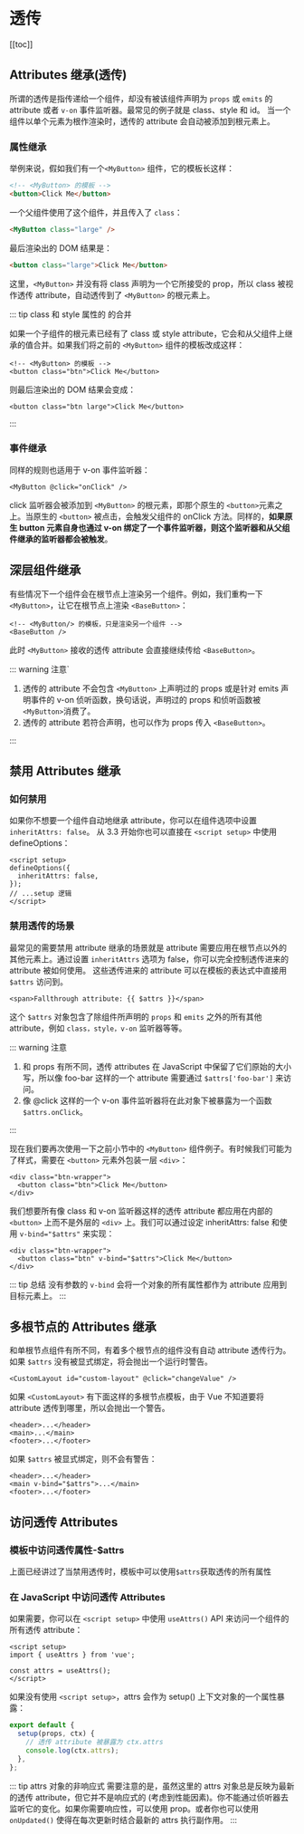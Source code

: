 # 透传

[[toc]]

## Attributes 继承(透传)

所谓的透传是指传递给一个组件，却没有被该组件声明为 `props` 或 `emits` 的 attribute 或者 `v-on` 事件监听器。最常见的例子就是 class、style 和 id。
当一个组件以单个元素为根作渲染时，透传的 attribute 会自动被添加到根元素上。

### 属性继承

举例来说，假如我们有一个`<MyButton>` 组件，它的模板长这样：

```html
<!-- <MyButton> 的模板 -->
<button>Click Me</button>
```

一个父组件使用了这个组件，并且传入了 `class`：

```html
<MyButton class="large" />
```

最后渲染出的 DOM 结果是：

```html
<button class="large">Click Me</button>
```

这里，`<MyButton>` 并没有将 class 声明为一个它所接受的 prop，所以 class 被视作透传 attribute，自动透传到了 `<MyButton>` 的根元素上。

::: tip class 和 style 属性的 的合并

如果一个子组件的根元素已经有了 class 或 style attribute，它会和从父组件上继承的值合并。如果我们将之前的 `<MyButton>` 组件的模板改成这样：

```vue
<!-- <MyButton> 的模板 -->
<button class="btn">Click Me</button>
```

则最后渲染出的 DOM 结果会变成：

```vue
<button class="btn large">Click Me</button>
```

:::

### 事件继承

同样的规则也适用于 v-on 事件监听器：

```vue
<MyButton @click="onClick" />
```

click 监听器会被添加到 `<MyButton>` 的根元素，即那个原生的 `<button>`元素之上。当原生的 `<button>` 被点击，会触发父组件的 onClick 方法。同样的，**如果原生 button 元素自身也通过 v-on 绑定了一个事件监听器，则这个监听器和从父组件继承的监听器都会被触发**。

## 深层组件继承

有些情况下一个组件会在根节点上渲染另一个组件。例如，我们重构一下 `<MyButton>`，让它在根节点上渲染 `<BaseButton>`：

```vue
<!-- <MyButton/> 的模板，只是渲染另一个组件 -->
<BaseButton />
```

此时 `<MyButton>` 接收的透传 attribute 会直接继续传给 `<BaseButton>`。

::: warning 注意`

1. 透传的 attribute 不会包含 `<MyButton>` 上声明过的 props 或是针对 emits 声明事件的 v-on 侦听函数，换句话说，声明过的 props 和侦听函数被 `<MyButton>`消费了。
2. 透传的 attribute 若符合声明，也可以作为 props 传入 `<BaseButton>`。

:::

## 禁用 Attributes 继承

### 如何禁用

如果你不想要一个组件自动地继承 attribute，你可以在组件选项中设置 `inheritAttrs: false`。
从 3.3 开始你也可以直接在 `<script setup>` 中使用 defineOptions：

```vue
<script setup>
defineOptions({
  inheritAttrs: false,
});
// ...setup 逻辑
</script>
```

### 禁用透传的场景

最常见的需要禁用 attribute 继承的场景就是 attribute 需要应用在根节点以外的其他元素上。通过设置 `inheritAttrs` 选项为 false，你可以完全控制透传进来的 attribute 被如何使用。
这些透传进来的 attribute 可以在模板的表达式中直接用 `$attrs` 访问到。

```vue
<span>Fallthrough attribute: {{ $attrs }}</span>
```

这个 `$attrs` 对象包含了除组件所声明的 `props` 和 `emits` 之外的所有其他 attribute，例如 `class，style，v-on` 监听器等等。

::: warning 注意

1. 和 props 有所不同，透传 attributes 在 JavaScript 中保留了它们原始的大小写，所以像 foo-bar 这样的一个 attribute 需要通过 `$attrs['foo-bar']` 来访问。
2. 像 @click 这样的一个 v-on 事件监听器将在此对象下被暴露为一个函数 `$attrs.onClick`。

:::

现在我们要再次使用一下之前小节中的 `<MyButton>` 组件例子。有时候我们可能为了样式，需要在 `<button>` 元素外包装一层 `<div>`：

```vue
<div class="btn-wrapper">
  <button class="btn">Click Me</button>
</div>
```

我们想要所有像 class 和 v-on 监听器这样的透传 attribute 都应用在内部的 `<button>` 上而不是外层的 `<div>` 上。我们可以通过设定 inheritAttrs: false 和使用 `v-bind="$attrs"` 来实现：

```vue
<div class="btn-wrapper">
  <button class="btn" v-bind="$attrs">Click Me</button>
</div>
```

::: tip 总结
没有参数的 `v-bind` 会将一个对象的所有属性都作为 attribute 应用到目标元素上。
:::

## 多根节点的 Attributes 继承

和单根节点组件有所不同，有着多个根节点的组件没有自动 attribute 透传行为。如果 `$attrs` 没有被显式绑定，将会抛出一个运行时警告。

```vue
<CustomLayout id="custom-layout" @click="changeValue" />
```

如果 `<CustomLayout>` 有下面这样的多根节点模板，由于 Vue 不知道要将 attribute 透传到哪里，所以会抛出一个警告。

```vue
<header>...</header>
<main>...</main>
<footer>...</footer>
```

如果 `$attrs` 被显式绑定，则不会有警告：

```vue
<header>...</header>
<main v-bind="$attrs">...</main>
<footer>...</footer>
```

## 访问透传 Attributes

### 模板中访问透传属性-$attrs

上面已经讲过了当禁用透传时，模板中可以使用`$attrs`获取透传的所有属性

### 在 JavaScript 中访问透传 Attributes

如果需要，你可以在 `<script setup>` 中使用 `useAttrs()` API 来访问一个组件的所有透传 attribute：

```vue
<script setup>
import { useAttrs } from 'vue';

const attrs = useAttrs();
</script>
```

如果没有使用 `<script setup>`，attrs 会作为 setup() 上下文对象的一个属性暴露：

```ts
export default {
  setup(props, ctx) {
    // 透传 attribute 被暴露为 ctx.attrs
    console.log(ctx.attrs);
  },
};
```

::: tip attrs 对象的非响应式
需要注意的是，虽然这里的 attrs 对象总是反映为最新的透传 attribute，但它并不是响应式的 (考虑到性能因素)。你不能通过侦听器去监听它的变化。如果你需要响应性，可以使用 prop。或者你也可以使用 `onUpdated()` 使得在每次更新时结合最新的 attrs 执行副作用。
:::
